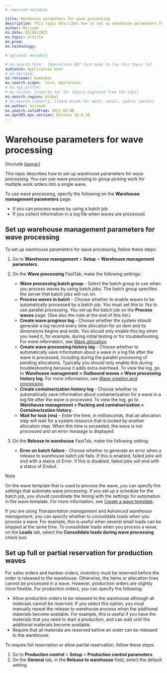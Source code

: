 ```yaml
---
# required metadata

title: Warehouse parameters for wave processing
description: This topic describes how to set up warehouse parameters for wave processing. You can use wave processing to group picking work for multiple work orders into a single wave.
author: Mirzaab
ms.date: 03/08/2021
ms.topic: article
ms.prod: 
ms.technology: 

# optional metadata

# ms.search.form:  [Operations AOT form name to tie this topic to]
audience: Application User
# ms.devlang: 
ms.reviewer: kamaybac
ms.search.scope:  Core, Operations
# ms.tgt_pltfrm: 
# ms.custom: [used by loc for topics migrated from the wiki]
ms.search.region: Global
# ms.search.industry: [leave blank for most, retail, public sector]
ms.author: mirzaab
ms.search.validFrom: 2021-03-08
ms.dyn365.ops.version: Release 10.0.18
---
```


# Warehouse parameters for wave processing

[!include [banner](../includes/banner.md)]

This topic describes how to set up warehouse parameters for wave processing. You can use wave processing to group picking work for multiple work orders into a single wave.

To use wave processing, specify the following on the **Warehouse management parameters** page:

- If you can process waves by using a batch job.
- If you collect information in a log file when waves are processed.

## Set up warehouse management parameters for wave processing

To set up warehouse parameters for wave processing, follow these steps:

1. Go to **Warehouse management** \> **Setup** \> **Warehouse management parameters**.

1. On the **Wave processing** FastTab, make the following settings:

    - **Wave processing batch group** - Select the batch group to use when you process waves by using batch jobs. The batch group specifies the server that batch jobs will run on.
    - **Process waves in batch** - Choose whether to enable waves to be automatically processed by a batch job. You must set this to *Yes* to use parallel processing. You set up the batch job on the **Process waves** page. (See also the note at the end of this list.)
    - **Create wave progress log** - Choose whether the system should generate a log record every time allocation for an item and its dimensions begins and ends. You should only enable this log when you need it, for example, during initial testing or for troubleshooting. For more information, see [Wave allocation](wave-allocation-method.md).
    - **Create wave processing history log** - Choose whether to automatically save information about a wave in a log file after the wave is processed, including during the parallel processing of pending allocations. Typically you should only enable this during troubleshooting because it adds extra overhead. To view the log, go to **Warehouse management \> Outbound waves \> Wave processing history log**. For more information, see [Wave creation and processing](wave-processing.md).
    - **Create containerization history log** - Choose whether to automatically save information about containerization for a wave in a log file after the wave is processed. To view the log, go to **Warehouse management \> Packing and containerization \> Containerization history**.
    - **Wait for lock (ms)** - Enter the time, in milliseconds, that an allocation step will wait for a system resource that is locked by another allocation step. When this time is exceeded, the wave is not processed and an error message is displayed.

1. On the **Release to warehouse** FastTab, make the following setting:

    - **Error on batch failure** - Choose whether to generate an error when a release to warehouse batch job fails. If this is enabled, failed jobs will end with a status of *Error*. If this is disabled, failed jobs will end with a status of *Ended*.

> [!NOTE]
> On the wave template that is used to process the wave, you can specify the settings that automate wave processing. If you set up a schedule for the batch job, you should coordinate the timing with the settings for automation in the wave template. For more information, see [Create a wave template](wave-templates.md).
>
> If you are using *Transportation management* and *Advanced warehouse management*, you can specify whether to consolidate loads when you process a wave. For example, this is useful when several small loads can be shipped at the same time. To consolidate loads when you process a wave, on the **Loads** tab, select the **Consolidate loads during wave processing** check box.</P>

## Set up full or partial reservation for production waves

For sales orders and kanban orders, inventory must be reserved before the order is released to the warehouse. Otherwise, the items or allocation lines cannot be processed in a wave. However, production orders are slightly more flexible. For production orders, you can specify the following:

- Allow production orders to be released to the warehouse although all materials cannot be reserved. If you select this option, you must manually repeat the release to warehouse process when the additional materials become available. For example, this is useful if you have the materials that you need to start a production, and can wait until the additional materials become available.
- Require that all materials are reserved before an order can be released to the warehouse.

To require full reservation or allow partial reservation, follow these steps:

1. Go to **Production control** \> **Setup** \> **Production control parameters**.
1. On the **General** tab, in the **Release to warehouse** field, select the default setting.
